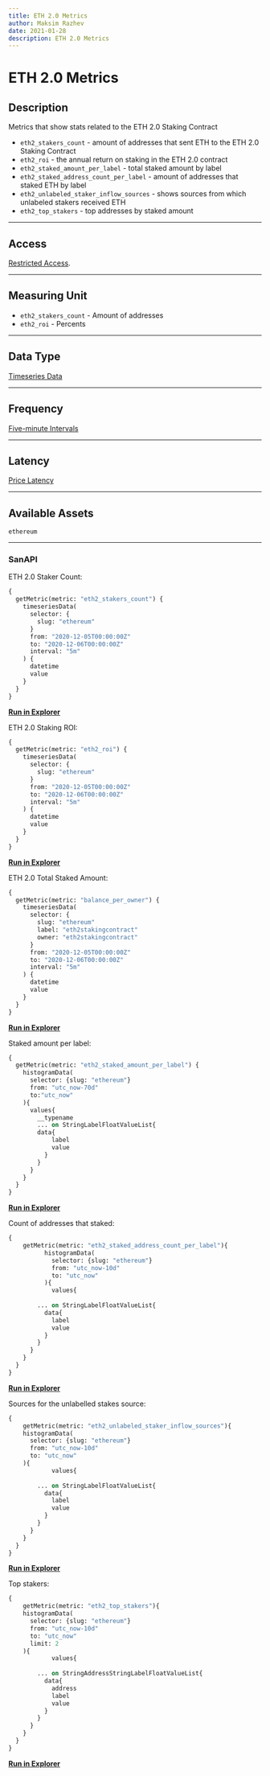 ```yaml
---
title: ETH 2.0 Metrics
author: Maksim Razhev
date: 2021-01-28
description: ETH 2.0 Metrics
---
```

# ETH 2.0 Metrics

## Description
Metrics that show stats related to the ETH 2.0 Staking Contract

* `eth2_stakers_count` - amount of addresses that sent ETH to the ETH 2.0 Staking Contract
* `eth2_roi` - the annual return on staking in the ETH 2.0 contract
* `eth2_staked_amount_per_label` - total staked amount by label
* `eth2_staked_address_count_per_label` - amount of addresses that staked ETH by label
* `eth2_unlabeled_staker_inflow_sources` - shows sources from which unlabeled stakers received ETH
* `eth2_top_stakers` - top addresses by staked amount
---

## Access

[Restricted Access](/metrics/details/access#restricted-access).

---

## Measuring Unit
* `eth2_stakers_count` - Amount of addresses
* `eth2_roi` - Percents

---

## Data Type
[Timeseries Data](/metrics/details/data-type#timeseries-data)

---

## Frequency
[Five-minute Intervals](/metrics/details/frequency#five-minute-frequency)

---

## Latency
[Price Latency](/metrics/details/latency#price-latency)

---

## Available Assets
`ethereum`

---

### SanAPI
ETH 2.0 Staker Count:
```graphql
{
  getMetric(metric: "eth2_stakers_count") {
    timeseriesData(
      selector: {
        slug: "ethereum"
      }
      from: "2020-12-05T00:00:00Z"
      to: "2020-12-06T00:00:00Z"
      interval: "5m"
    ) {
      datetime
      value
    }
  }
}
```
[**Run in Explorer**](<https://api.santiment.net/graphiql?query=%7B%0A%20%20getMetric(metric%3A%20%22eth2_stakers_count%22)%20%7B%0A%20%20%20%20timeseriesData(%0A%20%20%20%20%20%20selector%3A%20%7B%0A%20%20%20%20%20%20%20%20slug%3A%20%22ethereum%22%0A%20%20%20%20%20%20%7D%0A%20%20%20%20%20%20from%3A%20%222020-12-05T00%3A00%3A00Z%22%0A%20%20%20%20%20%20to%3A%20%222020-12-06T00%3A00%3A00Z%22%0A%20%20%20%20%20%20interval%3A%20%225m%22%0A%20%20%20%20)%20%7B%0A%20%20%20%20%20%20datetime%0A%20%20%20%20%20%20value%0A%20%20%20%20%7D%0A%20%20%7D%0A%7D>)

ETH 2.0 Staking ROI:
```graphql
{
  getMetric(metric: "eth2_roi") {
    timeseriesData(
      selector: {
        slug: "ethereum"
      }
      from: "2020-12-05T00:00:00Z"
      to: "2020-12-06T00:00:00Z"
      interval: "5m"
    ) {
      datetime
      value
    }
  }
}
```
[**Run in Explorer**](<https://api.santiment.net/graphiql?query=%7B%0A%20%20getMetric(metric%3A%20%22eth2_roi%22)%20%7B%0A%20%20%20%20timeseriesData(%0A%20%20%20%20%20%20selector%3A%20%7B%0A%20%20%20%20%20%20%20%20slug%3A%20%22ethereum%22%0A%20%20%20%20%20%20%7D%0A%20%20%20%20%20%20from%3A%20%222020-12-05T00%3A00%3A00Z%22%0A%20%20%20%20%20%20to%3A%20%222020-12-06T00%3A00%3A00Z%22%0A%20%20%20%20%20%20interval%3A%20%225m%22%0A%20%20%20%20)%20%7B%0A%20%20%20%20%20%20datetime%0A%20%20%20%20%20%20value%0A%20%20%20%20%7D%0A%20%20%7D%0A%7D>)

ETH 2.0 Total Staked Amount:
```graphql
{
  getMetric(metric: "balance_per_owner") {
    timeseriesData(
      selector: {
        slug: "ethereum"
        label: "eth2stakingcontract"
        owner: "eth2stakingcontract"
      }
      from: "2020-12-05T00:00:00Z"
      to: "2020-12-06T00:00:00Z"
      interval: "5m"
    ) {
      datetime
      value
    }
  }
}
```
[**Run in Explorer**](<https://api.santiment.net/graphiql?query=%7B%0A%20%20getMetric(metric%3A%20%22balance_per_owner%22)%20%7B%0A%20%20%20%20timeseriesData(%0A%20%20%20%20%20%20selector%3A%20%7B%0A%20%20%20%20%20%20%20%20slug%3A%20%22ethereum%22%0A%20%20%20%20%20%20%20%20label%3A%20%22eth2stakingcontract%22%0A%20%20%20%20%20%20%20%20owner%3A%20%22eth2stakingcontract%22%0A%20%20%20%20%20%20%7D%0A%20%20%20%20%20%20from%3A%20%222020-12-05T00%3A00%3A00Z%22%0A%20%20%20%20%20%20to%3A%20%222020-12-06T00%3A00%3A00Z%22%0A%20%20%20%20%20%20interval%3A%20%225m%22%0A%20%20%20%20)%20%7B%0A%20%20%20%20%20%20datetime%0A%20%20%20%20%20%20value%0A%20%20%20%20%7D%0A%20%20%7D%0A%7D>)

Staked amount per label:
```graphql
{
  getMetric(metric: "eth2_staked_amount_per_label") {
    histogramData(
      selector: {slug: "ethereum"}
      from: "utc_now-70d"
      to:"utc_now"
    ){
      values{
        __typename
        ... on StringLabelFloatValueList{
        data{
            label
            value
          }
      	}
      }
    }
  }
}
```
[**Run in Explorer**](<https://api.santiment.net/graphiql?query=%7B%0A%20%20getMetric(metric%3A%20%22eth2_staked_amount_per_label%22)%20%7B%0A%20%20%20%20histogramData(%0A%20%20%20%20%20%20selector%3A%20%7Bslug%3A%20%22ethereum%22%7D%0A%20%20%20%20%20%20from%3A%20%22utc_now-70d%22%0A%20%20%20%20%20%20to%3A%22utc_now%22%0A%20%20%20%20)%7B%0A%20%20%20%20%20%20values%7B%0A%20%20%20%20%20%20%20%20__typename%0A%20%20%20%20%20%20%20%20...%20on%20StringLabelFloatValueList%7B%0A%20%20%20%20%20%20%20%20data%7B%0A%20%20%20%20%20%20%20%20%20%20%20%20label%0A%20%20%20%20%20%20%20%20%20%20%20%20value%0A%20%20%20%20%20%20%20%20%20%20%7D%0A%20%20%20%20%20%20%09%7D%0A%20%20%20%20%20%20%7D%0A%20%20%20%20%7D%0A%20%20%7D%0A%7D>)

Count of addresses that staked:
```graphql
{
	getMetric(metric: "eth2_staked_address_count_per_label"){
          histogramData(
            selector: {slug: "ethereum"}
            from: "utc_now-10d"
            to: "utc_now"
          ){
			values{
         
        ... on StringLabelFloatValueList{
          data{
            label
            value
          }
        }
      }
    }
  }
}
```
[**Run in Explorer**](<https://api.santiment.net/graphiql?query=%7B%0A%09getMetric(metric%3A%20%22eth2_staked_address_count_per_label%22)%7B%0A%20%20%20%20%20%20%20%20%20%20histogramData(%0A%20%20%20%20%20%20%20%20%20%20%20%20selector%3A%20%7Bslug%3A%20%22ethereum%22%7D%0A%20%20%20%20%20%20%20%20%20%20%20%20from%3A%20%22utc_now-10d%22%0A%20%20%20%20%20%20%20%20%20%20%20%20to%3A%20%22utc_now%22%0A%20%20%20%20%20%20%20%20%20%20)%7B%0A%09%09%09values%7B%0A%20%20%20%20%20%20%20%20%20%0A%20%20%20%20%20%20%20%20...%20on%20StringLabelFloatValueList%7B%0A%20%20%20%20%20%20%20%20%20%20data%7B%0A%20%20%20%20%20%20%20%20%20%20%20%20label%0A%20%20%20%20%20%20%20%20%20%20%20%20value%0A%20%20%20%20%20%20%20%20%20%20%7D%0A%20%20%20%20%20%20%20%20%7D%0A%20%20%20%20%20%20%7D%0A%20%20%20%20%7D%0A%20%20%7D%0A%7D>)

Sources for the unlabelled stakes source:
```graphql
{
	getMetric(metric: "eth2_unlabeled_staker_inflow_sources"){
    histogramData(
      selector: {slug: "ethereum"}
      from: "utc_now-10d"
      to: "utc_now"
    ){
			values{
         
        ... on StringLabelFloatValueList{
          data{
            label
            value
          }
        }
      }
    }
  }
}
```
[**Run in Explorer**](<https://api.santiment.net/graphiql?query=%7B%0A%09getMetric(metric%3A%20%22eth2_unlabeled_staker_inflow_sources%22)%7B%0A%20%20%20%20histogramData(%0A%20%20%20%20%20%20selector%3A%20%7Bslug%3A%20%22ethereum%22%7D%0A%20%20%20%20%20%20from%3A%20%22utc_now-10d%22%0A%20%20%20%20%20%20to%3A%20%22utc_now%22%0A%20%20%20%20)%7B%0A%09%09%09values%7B%0A%20%20%20%20%20%20%20%20%20%0A%20%20%20%20%20%20%20%20...%20on%20StringLabelFloatValueList%7B%0A%20%20%20%20%20%20%20%20%20%20data%7B%0A%20%20%20%20%20%20%20%20%20%20%20%20label%0A%20%20%20%20%20%20%20%20%20%20%20%20value%0A%20%20%20%20%20%20%20%20%20%20%7D%0A%20%20%20%20%20%20%20%20%7D%0A%20%20%20%20%20%20%7D%0A%20%20%20%20%7D%0A%20%20%7D%0A%7D>)

Top stakers:
```graphql
{
	getMetric(metric: "eth2_top_stakers"){
    histogramData(
      selector: {slug: "ethereum"}
      from: "utc_now-10d"
      to: "utc_now"
      limit: 2
    ){
			values{
         
        ... on StringAddressStringLabelFloatValueList{
          data{
            address
            label
            value
          }
        }
      }
    }
  }
}
```
[**Run in Explorer**](<https://api.santiment.net/graphiql?query=%7B%0A%09getMetric(metric%3A%20%22eth2_top_stakers%22)%7B%0A%20%20%20%20histogramData(%0A%20%20%20%20%20%20selector%3A%20%7Bslug%3A%20%22ethereum%22%7D%0A%20%20%20%20%20%20from%3A%20%22utc_now-10d%22%0A%20%20%20%20%20%20to%3A%20%22utc_now%22%0A%20%20%20%20%20%20limit%3A%202%0A%20%20%20%20)%7B%0A%09%09%09values%7B%0A%20%20%20%20%20%20%20%20%20%0A%20%20%20%20%20%20%20%20...%20on%20StringAddressStringLabelFloatValueList%7B%0A%20%20%20%20%20%20%20%20%20%20data%7B%0A%20%20%20%20%20%20%20%20%20%20%20%20address%0A%20%20%20%20%20%20%20%20%20%20%20%20label%0A%20%20%20%20%20%20%20%20%20%20%20%20value%0A%20%20%20%20%20%20%20%20%20%20%7D%0A%20%20%20%20%20%20%20%20%7D%0A%20%20%20%20%20%20%7D%0A%20%20%20%20%7D%0A%20%20%7D%0A%7D>)
